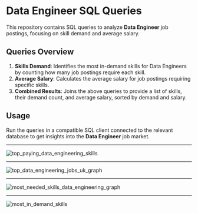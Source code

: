 # Data Engineer SQL Queries

This repository contains SQL queries to analyze **Data Engineer** job postings, focusing on skill demand and average salary.

## Queries Overview

1. **Skills Demand**: Identifies the most in-demand skills for Data Engineers by counting how many job postings require each skill.
2. **Average Salary**: Calculates the average salary for job postings requiring specific skills.
3. **Combined Results**: Joins the above queries to provide a list of skills, their demand count, and average salary, sorted by demand and salary.



## Usage

Run the queries in a compatible SQL client connected to the relevant database to get insights into the **Data Engineer** job market.

---


![top_paying_data_engineering_skills](https://github.com/user-attachments/assets/7cabc260-452b-4470-a7e3-3995281d6c38)

---

![top_data_engineering_jobs_uk_graph](https://github.com/user-attachments/assets/e0629a7d-e937-4ffc-97a8-204514c1a112)

---

![most_needed_skills_data_engineering_graph](https://github.com/user-attachments/assets/af36486b-a59e-48b9-878d-71303b6dbe47)

---

![most_in_demand_skills](https://github.com/user-attachments/assets/f679224d-c486-40ed-b38c-c9be19d048bf)
